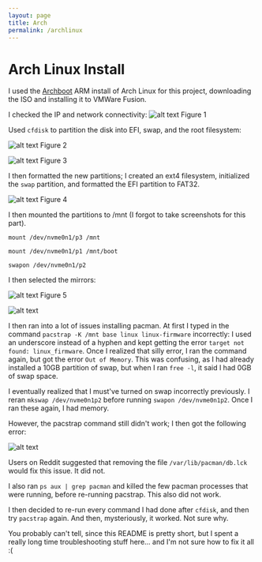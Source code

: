```yaml
---
layout: page
title: Arch
permalink: /archlinux
---
```


# Arch Linux Install

I used the [Archboot](https://release.archboot.com/aarch64/2024.09/iso/) ARM install of Arch Linux for this project, downloading the ISO and installing it to VMWare Fusion.

I checked the IP and network connectivity:
![alt text](<Screenshot 2024-11-03 at 1.42.34 PM.png>)
Figure 1

Used `cfdisk` to partition the disk into EFI, swap, and the root filesystem:

![alt text](<Screenshot 2024-11-03 at 2.05.56 PM.png>)
Figure 2

![alt text](<Screenshot 2024-11-03 at 2.11.24 PM.png>)
Figure 3

I then formatted the new partitions; I created an ext4 filesystem, initialized the `swap` partition, and formatted the EFI partition to FAT32.

![alt text](<Screenshot 2024-11-03 at 2.28.44 PM.png>)
Figure 4

I then mounted the partitions to /mnt (I forgot to take screenshots for this part).

`mount /dev/nvme0n1/p3 /mnt`

`mount /dev/nvme0n1/p1 /mnt/boot`

`swapon /dev/nvme0n1/p2`

I then selected the mirrors:

![alt text](<Screenshot 2024-11-03 at 2.35.44 PM.png>)
Figure 5

![alt text](<Screenshot 2024-11-03 at 2.47.02 PM.png>)

I then ran into a lot of issues installing pacman. At first I typed in the command `pacstrap -K /mnt base linux linux-firmware` incorrectly: I used an underscore instead of a hyphen and kept getting the error `target not found: linux_firmware`. Once I realized that silly error, I ran the command again, but got the error `Out of Memory`. This was confusing, as I had already installed a 10GB partition of swap, but when I ran `free -l`, it said I had 0GB of swap space.

I eventually realized that I must've turned on swap incorrectly previously. I reran `mkswap /dev/nvme0n1p2` before running `swapon /dev/nvme0n1p2`. Once I ran these again, I had memory. 

However, the pacstrap command still didn't work; I then got the following error: 

![alt text](<Screenshot 2024-11-17 at 1.14.22 PM.png>)

Users on Reddit suggested that removing the file `/var/lib/pacman/db.lck` would fix this issue. It did not.

I also ran `ps aux | grep pacman` and killed the few pacman processes that were running, before re-running pacstrap. This also did not work.

I then decided to re-run every command I had done after `cfdisk`, and then try `pacstrap` again. And then, mysteriously, it worked. Not sure why.



You probably can't tell, since this README is pretty short, but I spent a really long time troubleshooting stuff here... and I'm not sure how to fix it all :(
    